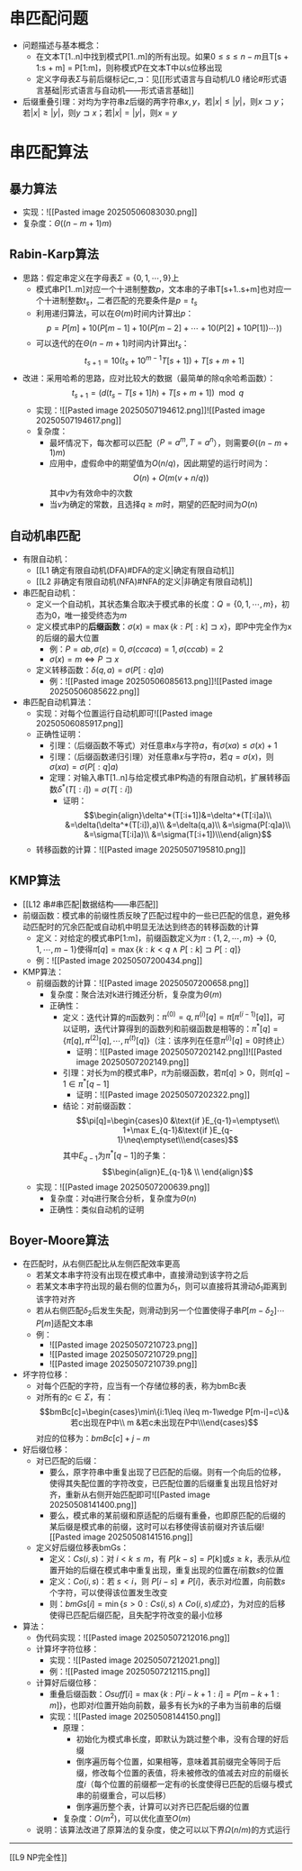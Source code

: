 # 串匹配问题
- 问题描述与基本概念：
	- 在文本T[1..n]中找到模式P[1..m]的所有出现。如果$0 ≤ s ≤ n − m$且T[s + 1:s + m] = P[1:m]，则称模式P在文本T中以s位移出现
	- 定义字母表$\Sigma$与前后缀标记$⊏,⊐$：见[[形式语言与自动机/L0 绪论#形式语言基础|形式语言与自动机——形式语言基础]]
- 后缀重叠引理：对均为字符串$z$后缀的两字符串$x,y$，若$|x|\leq|y|$，则$x⊐y$；若$|x|\geq|y|$，则$y⊐x$；若$|x|=|y|$，则$x=y$
# 串匹配算法
## 暴力算法
- 实现：![[Pasted image 20250506083030.png]]
- 复杂度：$\Theta((n-m+1)m)$
## Rabin-Karp算法
- 思路：假定串定义在字母表$\Sigma = \{0,1,\cdots,9\}$上
	- 模式串P[1..m]对应一个十进制整数$p$，文本串的子串T[s+1..s+m]也对应一个十进制整数$t_s$，二者匹配的充要条件是$p=t_s$
	- 利用递归算法，可以在$\Theta(m)$时间内计算出$p$：$$p=P[m]+10(P[m-1]+10(P[m-2]+\cdots+10(P[2]+10P[1])\cdots))$$
	- 可以迭代的在$\Theta(n-m+1)$时间内计算出$t_s$：$$t_{s+1}=10(t_s+10^{m-1}T[s+1])+T[s+m+1]$$
- 改进：采用哈希的思路，应对比较大的数据（最简单的除q余哈希函数）：$$t_{s+1}=(d(t_s-T[s+1]h)+T[s+m+1])\mod q$$
	- 实现：![[Pasted image 20250507194612.png]]![[Pasted image 20250507194617.png]]
	- 复杂度：
		- 最坏情况下，每次都可以匹配（$P=a^m,T=a^n$），则需要$\Theta((n-m+1)m)$
		- 应用中，虚假命中的期望值为$O(n/q)$，因此期望的运行时间为：$$O(n)+O(m(v+n/q))$$其中$v$为有效命中的次数
		- 当$v$为确定的常数，且选择$q\geq m$时，期望的匹配时间为$O(n)$
## 自动机串匹配
- 有限自动机：
	- [[L1 确定有限自动机(DFA)#DFA的定义|确定有限自动机]]
	- [[L2 非确定有限自动机(NFA)#NFA的定义|非确定有限自动机]]
- 串匹配自动机：
	- 定义一个自动机，其状态集合取决于模式串的长度：$Q=\{0,1,\cdots,m\}$，初态为$0$，唯一接受终态为$m$
	- 定义模式串P的**后缀函数**：$\sigma(x)=\max\{k:P[:k]⊐x\}$，即P中完全作为x的后缀的最大位置
		- 例：$P = ab, σ(ε) = 0, σ(ccaca) = 1, σ(ccab) = 2$
		- $\sigma(x)=m\Leftrightarrow P⊐x$
	- 定义转移函数：$\delta(q,a)=\sigma(P[:q]a)$
		- 例：![[Pasted image 20250506085613.png]]![[Pasted image 20250506085622.png]]
- 串匹配自动机算法：
	- 实现：对每个位置运行自动机即可![[Pasted image 20250506085917.png]]
	- 正确性证明：
		- 引理：（后缀函数不等式）对任意串$x$与字符$a$，有$\sigma(xa)\leq\sigma(x)+1$
		- 引理：（后缀函数递归引理）对任意串$x$与字符$a$，若$q=\sigma(x)$，则$\sigma(xa)=\sigma(P[:q]a)$
		- 定理：对输入串T[1..n]与给定模式串P构造的有限自动机，扩展转移函数$\delta^*(T[:i])=\sigma(T[:i])$
			- 证明：$$\begin{align}\delta^*(T[:i+1])&=\delta^*(T[:i]a)\\ &=\delta(\delta^*(T[:i]),a)\\ &=\delta(q,a)\\ &=\sigma(P[:q]a)\\ &=\sigma(T[:i]a)\\ &=\sigma(T[:i+1])\\\end{align}$$
	- 转移函数的计算：![[Pasted image 20250507195810.png]]
## KMP算法
- [[L12 串#串匹配|数据结构——串匹配]]
- 前缀函数：模式串的前缀性质反映了匹配过程中的一些已匹配的信息，避免移动匹配时的冗余匹配或自动机中明显无法达到终态的转移函数的计算
	- 定义：对给定的模式串P[1:m]，前缀函数定义为$\pi:\{1,2,\cdots,m\}\rightarrow \{0,1,\cdots,m-1\}$使得$\pi[q]=\max\{k:k<q\wedge P[:k]⊐ P[:q]\}$
	- 例：![[Pasted image 20250507200434.png]]
- KMP算法：
	- 前缀函数的计算：![[Pasted image 20250507200658.png]]
		- 复杂度：聚合法对k进行摊还分析，复杂度为$\Theta(m)$
		- 正确性：
			- 定义：迭代计算的$\pi$函数列：$\pi^{(0)}=q,\pi^{(i)}[q]=\pi[\pi^{(i-1)}[q]]$，可以证明，迭代计算得到的函数列和前缀函数是相等的：$\pi^*[q]=\{\pi[q],\pi^{(2)}[q],\cdots,\pi^{(t)}[q]\}$（注：该序列在任意$\pi^{(i)}[q]=0$时终止）
				- 证明：![[Pasted image 20250507202142.png]]![[Pasted image 20250507202149.png]]
			- 引理：对长为m的模式串P，$\pi$为前缀函数，若$\pi[q]>0$，则$\pi[q]-1\in\pi^*[q-1]$
				- 证明：![[Pasted image 20250507202322.png]]
			- 结论：对前缀函数：$$\pi[q]=\begin{cases}0 &\text{if }E_{q-1}=\emptyset\\ 1+\max E_{q-1}&\text{if }E_{q-1}\neq\emptyset\\\end{cases}$$其中$E_{q-1}$为$\pi^*[q-1]$的子集：$$\begin{align}E_{q-1}& \\  \end{align}$$
	- 实现：![[Pasted image 20250507200639.png]]
		- 复杂度：对q进行聚合分析，复杂度为$\Theta(n)$
		- 正确性：类似自动机的证明
## Boyer-Moore算法
- 在匹配时，从右侧匹配比从左侧匹配效率更高
	- 若某文本串字符没有出现在模式串中，直接滑动到该字符之后
	- 若某文本串字符出现的最右侧的位置为$\delta_1$，则可以直接将其滑动$\delta_1$距离到该字符对齐
	- 若从右侧匹配$\delta_2$后发生失配，则滑动到另一个位置使得子串$P[m-\delta_2]\cdots P[m]$适配文本串
	- 例：
		- ![[Pasted image 20250507210723.png]]
		- ![[Pasted image 20250507210729.png]]
		- ![[Pasted image 20250507210739.png]]
- 坏字符位移：
	- 对每个匹配的字符，应当有一个存储位移的表，称为bmBc表
	- 对所有的$c\in\Sigma$，有：$$bmBc[c]=\begin{cases}\min\{i:1\leq i\leq m-1\wedge P[m-i]=c\}&若c出现在P中\\ m &若c未出现在P中\\\end{cases}$$对应的位移为：$bmBc[c]+j-m$
- 好后缀位移：
	- 对已匹配的后缀：
		- 要么，原字符串中重复出现了已匹配的后缀。则有一个向后的位移，使得其失配位置的字符改变，已匹配位置的后缀重复出现且恰好对齐，重新从右侧开始匹配即可![[Pasted image 20250508141400.png]]
		- 要么，模式串的某前缀和原适配的后缀有重叠，也即原匹配的后缀的某后缀是模式串的前缀，这时可以右移使得该前缀对齐该后缀![[Pasted image 20250508141516.png]]
	- 定义好后缀位移表bmGs：
		- 定义：$Cs(i,s)$：对 $i<k≤m$，有 $P[k−s]=P[k]$或$s≥k$，表示从$i$位置开始的后缀在模式串中重复出现，重复出现的位置在$i$前数$s$的位置
		- 定义：$Co(i,s)$：若 $s<i$，则 $P[i−s]≠P[i]$，表示对$i$位置，向前数$s$个字符，可以使得该位置发生改变
		- 则：$bmGs[i]=\min\{s>0:Cs(i,s)\wedge Co(i,s)成立\}$，为对应的后移使得已匹配后缀匹配，且失配字符改变的最小位移
- 算法：
	- 伪代码实现：![[Pasted image 20250507212016.png]]
	- 计算坏字符位移：
		- 实现：![[Pasted image 20250507212021.png]]
		- 例：![[Pasted image 20250507212115.png]]
	- 计算好后缀位移：
		- 重叠后缀函数：$Osuff[i]=\max\{k:P[i-k+1:i]=P[m-k+1:m]\}$，也即对$i$位置开始向前数，最多有长为k的子串为当前串的后缀
		- 实现：![[Pasted image 20250508144150.png]]
			- 原理：
				- 初始化为模式串长度，即默认为跳过整个串，没有合理的好后缀
				- 倒序遍历每个位置，如果相等，意味着其前缀完全等同于后缀，修改每个位置的表值，将未被修改的值减去对应的前缀长度$i$（每个位置的前缀都一定有$i$的长度使得已匹配的后缀与模式串的前缀重合，可以后移）
				- 倒序遍历整个表，计算可以对齐已匹配后缀的位置
			- 复杂度：$O(m^2)$，可以优化直至$O(m)$
	- 说明：该算法改进了原算法的复杂度，使之可以以下界$\Omega(n/m)$的方式运行
---
[[L9 NP完全性]]